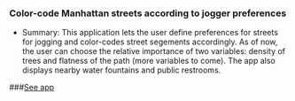 ### Color-code Manhattan streets according to jogger preferences

+ Summary: 
This application lets the user define preferences for streets for jogging and color-codes street segements accordingly. As of now, the user can choose the relative importance of two variables: density of trees and flatness of the path (more variables to come). The app also displays nearby water fountains and public restrooms.

###[See app](http://54.187.176.193/ubuntu/jogger-map/app/)
